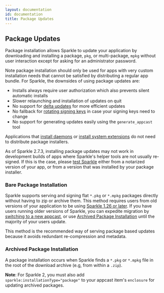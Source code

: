 ```yaml
---
layout: documentation
id: documentation
title: Package Updates
---
```

## Package Updates

Package installation allows Sparkle to update your application by downloading and installing a package, `pkg`, or multi-package, `mpkg` without user interaction except for asking for an administrator password.

Note package installation should only be used for apps with very custom installation needs that cannot be satisfied by distributing a regular app bundle. For Sparkle, the downsides of using package updates are:

* Installs always require user authorization which also prevents silent automatic installs
* Slower relaunching and installation of updates on quit
* No support for [delta updates](/documentation/delta-updates) for more efficient updates
* No fallback for [rotating signing keys](/documentation#rotating-signing-keys) in case your signing keys need to change
* No support for generating updates easily using the `generate_appcast` tool

Applications that [install daemons](https://developer.apple.com/documentation/servicemanagement/smappservice) or [install system extensions](https://developer.apple.com/documentation/systemextensions/installing-system-extensions-and-drivers) do not need to distribute package installers.

As of Sparkle 2.7.3, installing package updates may not work in development builds of apps where Sparkle's helper tools are not usually re-signed. If this is the case, please [test Sparkle](/documentation#6-test-sparkle-out) either from a notarized version of your app, or from a version that was installed by your package installer.

### Bare Package Installation

Sparkle supports serving and signing flat `*.pkg` or `*.mpkg` packages directly without having to zip or archive them. This method requires users from old versions of your application to be using [Sparkle 1.26 or later](/documentation/upgrading/). If you have users running older versions of Sparkle, you can expedite migration by [switching to a new appcast](/documentation/publishing/#upgrading-to-newer-features), or use [Archived Package Installation](#archived-package-installation) until the majority of your users update.

This method is the recommended way of serving package based updates because it avoids redundant re-compression and metadata.

### Archived Package Installation

A package installation occurs when Sparkle finds a `*.pkg` or `*.mpkg` file in the root of the download archive (e.g, from within a `.zip`).

**Note**: For Sparkle 2, you must also add `sparkle:installationType="package"` to your appcast item's `enclosure` for updating archived packages.
